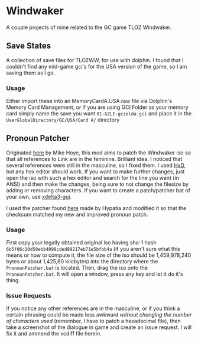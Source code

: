 # Windwaker
A couple projects of mine related to the GC game TLOZ Windwaker.

## Save States

A collection of save files for TLOZWW, for use with dolphin. I found that I couldn't find any mid-game gci's for the USA version of the game, so I am saving them as I go.

### Usage
Either import these into an MemoryCardA.USA.raw file via Dolphin's Memory Card Management, or if you are using GCI Folder
as your memory card simply name the save you want `01-GZLE-gczelda.gci` and place it in the `UserGlobalDirectory/GC/USA/Card A/` directory

## Pronoun Patcher
Originated [here](http://exple.tive.org/blarg/2012/11/07/flip-all-the-pronouns/) by Mike Hoye, this mod aims to patch the Windwaker iso so that all references
to Link are in the feminine. Brilliant idea. I noticed that several references were still in the masculine, so I fixed them. I used [HxD](https://mh-nexus.de/en/hxd/), but any hex editor should work. If you want to make further changes, just open the iso with such a hex editor and search for the line you want (in ANSI) and then make the changes, being sure to not change the filesize by adding or removing characters. If you want to create a patch/patcher bat of your own, use [xdelta3-gui](https://sourceforge.net/projects/xdelta3-gui/).

I used the patcher found [here](https://onthegreatsea.tumblr.com/post/142799570725/the-legend-of-zelda-the-wind-waker-pronoun) made by Hypatia and modified it so that the checksum matched my new and improved pronoun patch.

### Usage
First copy your legally obtained original iso having sha-1 hash `6b5f06c10d50ebb4099cded88217eb71e5bfbb4a` (if you aren't sure what this means or how to compute it, the file size of the iso should be 1,459,978,240 bytes or about 1,425,60 kilobytes) into the directory where the `PronounPatcher.bat` is located. Then, drag the iso onto the `PronounPatcher.bat`. It will open a window, press any key and let it do it's thing.


### Issue Requests
If you notice any other references are in the masculine, or if you think a certain phrasing could be made less awkward *without changing the number of characters used* (remember, I have to patch a hexadecimal file), then take a screenshot of the dialogue in game and create an issue request. I will fix it and ammend the vcdiff file herein.